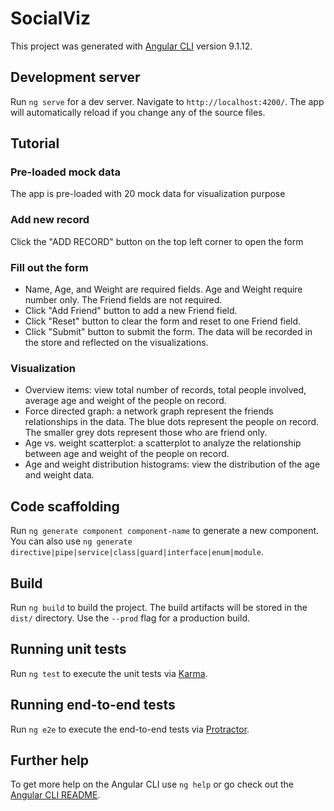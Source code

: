 # SocialViz

This project was generated with [Angular CLI](https://github.com/angular/angular-cli) version 9.1.12.

## Development server

Run `ng serve` for a dev server. Navigate to `http://localhost:4200/`. The app will automatically reload if you change any of the source files.

## Tutorial

### Pre-loaded mock data

The app is pre-loaded with 20 mock data for visualization purpose

### Add new record

Click the "ADD RECORD" button on the top left corner to open the form

### Fill out the form

- Name, Age, and Weight are required fields. Age and Weight require number only. The Friend fields are not required.
- Click "Add Friend" button to add a new Friend field.
- Click "Reset" button to clear the form and reset to one Friend field.
- Click "Submit" button to submit the form. The data will be recorded in the store and reflected on the visualizations.

### Visualization
- Overview items: view total number of records, total people involved, average age and weight of the people on record.
- Force directed graph: a network graph represent the friends relationships in the data. The blue dots represent the people on record. The smaller grey dots represent those who are friend only.
- Age vs. weight scatterplot: a scatterplot to analyze the relationship between age and weight of the people on record.
- Age and weight distribution histograms: view the distribution of the age and weight data.

## Code scaffolding

Run `ng generate component component-name` to generate a new component. You can also use `ng generate directive|pipe|service|class|guard|interface|enum|module`.

## Build

Run `ng build` to build the project. The build artifacts will be stored in the `dist/` directory. Use the `--prod` flag for a production build.

## Running unit tests

Run `ng test` to execute the unit tests via [Karma](https://karma-runner.github.io).

## Running end-to-end tests

Run `ng e2e` to execute the end-to-end tests via [Protractor](http://www.protractortest.org/).

## Further help

To get more help on the Angular CLI use `ng help` or go check out the [Angular CLI README](https://github.com/angular/angular-cli/blob/master/README.md).
